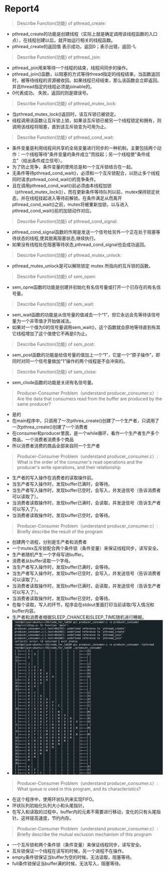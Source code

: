 # Report4

> Describe Function(功能) of pthread_create:

- pthread_create的功能是创建线程（实际上就是确定调用该线程函数的入口点），在线程创建以后，就开始运行相关的线程函数。
- pthread_create的返回值 表示成功，返回0；表示出错，返回-1。

> Describe Function(功能) of pthread_join:

- pthread_join用来等待一个线程的结束，线程间同步的操作。
- pthread_join()函数，以阻塞的方式等待thread指定的线程结束。当函数返回时，被等待线程的资源被收回。如果线程已经结束，那么该函数会立即返回。并且thread指定的线程必须是joinable的。
- 0代表成功。 失败，返回的则是错误号。

> Describe Function(功能) of pthread_mutex_lock:

- 当pthread_mutex_lock()返回时，该互斥锁已被锁定。
- 线程调用该函数让互斥锁上锁，如果该互斥锁已被另一个线程锁定和拥有，则调用该线程将阻塞，直到该互斥锁变为可用为止。

> Describe Function(功能) of pthread_cond_wait:

- 条件变量是利用线程间共享的全局变量进行同步的一种机制，主要包括两个动作：一个线程等待"条件变量的条件成立"而挂起；另一个线程使"条件成立"（给出条件成立信号）。
- 为了防止竞争，条件变量的使用总是和一个互斥锁结合在一起。
- 无条件等待pthread_cond_wait()，必须和一个互斥锁配合，以防止多个线程同时请求pthread_cond_wait()的竞争条件。
- 且在调用pthread_cond_wait()前必须由本线程加锁（pthread_mutex_lock()），而在更新条件等待队列以前，mutex保持锁定状态，并在线程挂起进入等待前解锁。在条件满足从而离开pthread_cond_wait()之前，mutex将被重新加锁，以与进入pthread_cond_wait()前的加锁动作对应。

> Describe Function(功能) of pthread_cond_signal:

- pthread_cond_signal函数的作用是发送一个信号给另外一个正在处于阻塞等待状态的线程,使其脱离阻塞状态,继续执行。
- 如果没有线程处在阻塞等待状态,pthread_cond_signal也会成功返回。

> Describe Function(功能) of pthread_mutex_unlock:

- pthread_mutex_unlock是可以解除锁定 mutex 所指向的互斥锁的函数。

> Describe Function(功能) of sem_open:

- sem_opne函数的功能是创建并初始化有名信号量或打开一个已存在的有名信号量。

> Describe Function(功能) of sem_wait:

- sem_wait函数的功能是从信号量的值减去一个“1”，但它永远会先等待该信号量为一个非零值才开始做减法。
- 如果对一个值为0的信号量调用sem_wait()，这个函数就会原地等待直到有其它线程增加了这个值使它不再是0为止。

> Describe Function(功能) of sem_post:

- sem_post函数的功能是给信号量的值加上一个“1”，它是一个“原子操作”，即同时对同一个信号量做加“1”操作的两个线程是不会冲突的。

> Describe Function(功能) of sem_close:

- sem_clode函数的功能是关闭有名信号量。

> Producer-Consumer Problem（understand producer_consumer.c）: Are the data that consumers read from the buffer are produced by the same producer?

<!-- - 不一定
- 如果可能有多个生产者和消费者（将每次while相当于一个新的consumer和producer，看作每个生产者只生产一件商品，每个消费者只消费一件商品），消费者从buffer读取的内容可能来自多个生产者。
- 如果只有一个生产者和消费者（根据代码，pthrea_create()只创建了一个生产者和消费者，每次while其实都是一个线程，看作一个生产者生产多个商品，一个消费者消费多个商品），消费者从buffer读取的内容来自同一个生产者。 -->

- 是的
- 在main程序中，只调用了一次pthrea_create()创建了一个生产者，只调用了一次pthrea_create()创建了一个消费者
- 在consumer和producer里面，是一个while循环，看作一个生产者生产多个商品，一个消费者消费多个商品
- 所以消费者消费的商品全部来自同一个生产者

> Producer-Consumer Problem（understand producer_consumer.c）: What is the order of the consumer's read operations and the producer's write operations, and their relationship

- 生产者的写入操作在消费者的读取操作前。
- 当生产者写入操作时，发现buffer已满时，会等待。
- 当生产者写入操作时，发现buffer已空时，会写入，并发送信号（告诉消费者可以读取了）。
- 当消费者读取操作时，发现buffer已满时，会读取，并发送信号（告诉生产者可以写入了）。
- 当消费者读取操作时，发现buffer已空时，会等待。

> Producer-Consumer Problem（understand producer_consumer.c）: Briefly describe the result of the program

- 创建两个进程，分别是生产者和消费者
- 一个mutex互斥锁配合两个条件锁（条件变量）来保证线程同步，读写安全。
- 生产者随机产生一个字母写进buffer。
- 消费者从buffer读取一个字母。
- 当生产者写入操作时，发现buffer已满时，会等待。
- 当生产者写入操作时，发现buffer已空时，会写入，并发送信号（告诉消费者可以读取了）。
- 当消费者读取操作时，发现buffer已满时，会读取，并发送信号（告诉生产者可以写入了）。
- 当消费者读取操作时，发现buffer已空时，会等待。
- 在每个读取，写入的环节，程序会在stdout里面打印当前读取/写入情况和buffer内容。
- 生产者和消费者根据SLEEP_CHANCE和SLEEP_TIME随机进行睡眠。
- ![p13](./images/p13.png)

> Producer-Consumer Problem（understand producer_consumer.c）: What queue is used in this program, and its characteristics?

- 在这个程序中，使用环状队列来实现FIFO。
- 环状队列初始化队列大小和头尾指针。
- 在写入和读取的过程中，buffer内的元素不需要进行移动，变化的只有头尾指针。这样提高速度，节约内存。

> Producer-Consumer Problem（understand producer_consumer.c）: Briefly describe the mutual exclusion mechanism of this program

- 一个互斥锁和两个条件锁（条件变量）来保证线程同步，读写安全。
- 互斥锁保证一个线程在读写的时候，另一个进程不在操作。
- empty条件锁保证当buffer为空的时候，无法读取，阻塞等待。
- full条件锁保证当buffer满的时候，无法写入，阻塞等待。
